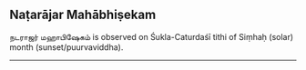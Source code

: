 ## Naṭarājar Mahābhiṣekam
நடராஜர் மஹாபிஷேகம் is observed on Śukla-Caturdaśī tithi of Siṃhaḥ (solar) month (sunset/puurvaviddha).



---

